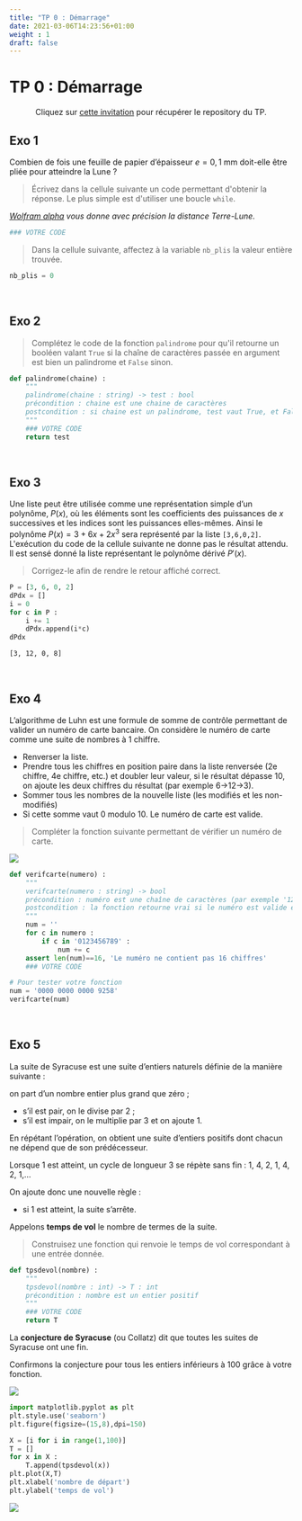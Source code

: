 ```yaml
---
title: "TP 0 : Démarrage"
date: 2021-03-06T14:23:56+01:00
weight : 1
draft: false
---
```



# TP 0 : Démarrage

<p style="text-align: center;">  Cliquez sur <a href="https://classroom.github.com/a/yeSB1oT9">cette invitation</a> pour récupérer le repository du TP. </p>

## Exo 1

Combien de fois une feuille de papier d’épaisseur $e=0,1$ mm doit-elle être pliée pour atteindre la Lune ?<br>
> Écrivez dans la cellule suivante un code permettant d'obtenir la réponse.
Le plus simple est d'utiliser une boucle `while`.

*[Wolfram alpha](https://www.wolframalpha.com/input/?i=Distance+earth+moon) vous donne avec précision la distance Terre-Lune.*


```python
### VOTRE CODE
```

> Dans la cellule suivante, affectez à la variable `nb_plis` la valeur entière trouvée.


```python
nb_plis = 0
```

&nbsp;
&nbsp;

## Exo 2

> Complétez le code de la fonction `palindrome` pour qu'il retourne un booléen valant `True` si la chaîne de caractères passée en argument est bien un palindrome et `False` sinon.


```python
def palindrome(chaine) :
    """
    palindrome(chaine : string) -> test : bool
    précondition : chaine est une chaine de caractères
    postcondition : si chaine est un palindrome, test vaut True, et False sinon.
    """
    ### VOTRE CODE
    return test
```

&nbsp;
&nbsp;

## Exo 3

Une liste peut être utilisée comme une représentation simple d’un polynôme, $P(x)$, où les éléments sont les coefficients des puissances de $x$ successives et les indices sont les puissances elles-mêmes. Ainsi le polynôme 
$P(x)=3+6x+2x^3$ sera représenté par la liste `[3,6,0,2]`.<br>
L'exécution du code de la cellule suivante ne donne pas le résultat attendu. Il est sensé donné la liste représentant le polynôme dérivé $P'(x)$.
> Corrigez-le afin de rendre le retour affiché correct.


```python
P = [3, 6, 0, 2]
dPdx = []
i = 0
for c in P :
    i += 1
    dPdx.append(i*c)
dPdx
```
`[3, 12, 0, 8]`

&nbsp;
&nbsp;

## Exo 4

L’algorithme de Luhn est une formule de somme de contrôle permettant de valider un numéro de carte bancaire.
On considère le numéro de carte comme une suite de nombres à 1 chiffre.

- Renverser la liste.
- Prendre tous les chiffres en position paire dans la liste renversée (2e chiffre, 4e chiffre, etc.) et doubler leur valeur, si le résultat dépasse 10, on ajoute les deux chiffres du résultat (par exemple 6→12→3).
- Sommer tous les nombres de la nouvelle liste (les modifiés et les non-modifiés)
- Si cette somme vaut 0 modulo 10. Le numéro de carte est valide.

> Compléter la fonction suivante permettant de vérifier un numéro de carte.

![](https://cordier-info.github.io/cb.jpg)


```python
def verifcarte(numero) :
    """
    verifcarte(numero : string) -> bool
    précondition : numéro est une chaîne de caractères (par exemple '1205 1205 1205 1205')
    postcondition : la fonction retourne vrai si le numéro est valide et faux sinon
    """
    num = ''
    for c in numero :
        if c in '0123456789' :
            num += c
    assert len(num)==16, 'Le numéro ne contient pas 16 chiffres'
    ### VOTRE CODE
```

```python
# Pour tester votre fonction
num = '0000 0000 0000 9258'
verifcarte(num)
```
&nbsp;
&nbsp;

## Exo 5

La suite de Syracuse est une suite d’entiers naturels définie de la manière suivante : 

on part d’un nombre entier plus grand que zéro ;

- s’il est pair, on le divise par 2 ;
- s’il est impair, on le multiplie par 3 et on ajoute 1.

En répétant l’opération, on obtient une suite d’entiers positifs dont chacun ne dépend que de son prédécesseur.

Lorsque 1 est atteint, un cycle de longueur 3 se répète sans fin : 1, 4, 2, 1, 4, 2, 1,…

On ajoute donc une nouvelle règle :

- si 1 est atteint, la suite s’arrête.

Appelons **temps de vol** le nombre de termes de la suite. 

> Construisez une fonction qui renvoie le temps de vol correspondant à une entrée donnée.


```python
def tpsdevol(nombre) :
    """
    tpsdevol(nombre : int) -> T : int
    précondition : nombre est un entier positif
    """
    ### VOTRE CODE
    return T  
```

La **conjecture de Syracuse** (ou Collatz) dit que toutes les suites de Syracuse ont une fin.

Confirmons la conjecture pour tous les entiers inférieurs à 100 grâce à votre fonction.

![](https://cordier-info.github.io/collatz.png)


```python
import matplotlib.pyplot as plt
plt.style.use('seaborn')
plt.figure(figsize=(15,8),dpi=150)

X = [i for i in range(1,100)]
T = []
for x in X :
    T.append(tpsdevol(x))
plt.plot(X,T)
plt.xlabel('nombre de départ')
plt.ylabel('temps de vol')
```

![](/tpsdevol.png)



